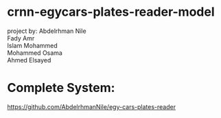 # crnn-egycars-plates-reader-model
project by:
Abdelrhman Nile <br />
Fady Amr <br />
Islam Mohammed <br />
Mohammed Osama <br />
Ahmed Elsayed <br />

# Complete System:
https://github.com/AbdelrhmanNile/egy-cars-plates-reader
